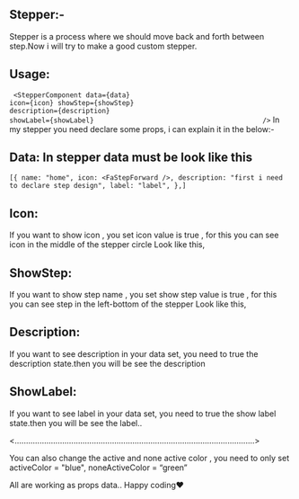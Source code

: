 ## Stepper:-

Stepper is a process where we should move back and forth between step.Now i will try to make a good custom stepper.

## Usage:

` <StepperComponent
      data={data}											
      icon={icon}
      showStep={showStep}                                                                                                                                
      description={description} 									
      showLabel={showLabel}       									
    />`
In my stepper you need declare some props, i can explain it in the below:-

## Data: In stepper data must be look like this

`[{
      name: "home",
      icon: <FaStepForward />,
      description: "first i need to declare step design",
      label: "label",
    },] `

## Icon:

If you want to show icon , you set icon value is true , for this you can see icon in the middle of the stepper circle Look like this,

## ShowStep:

If you want to show step name , you set show step value is true , for this you can see step in the left-bottom of the stepper Look like this,

## Description:

If you want to see description in your data set, you need to true the description state.then you will be see the description

## ShowLabel:

If you want to see label in your data set, you need to true the show label state.then you will be see the label..

<..........................................................................................................>

You can also change the active and none active color , you need to only set activeColor = "blue", noneActiveColor = “green”

All are working as props data.. Happy coding❤️
